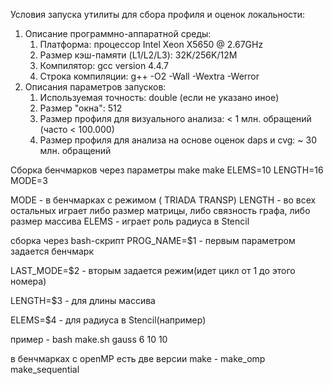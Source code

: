  Условия запуска утилиты для сбора профиля и оценок локальности:
1. Описание программно-аппаратной среды:
	1. Платформа: процессор Intel Xeon X5650 @ 2.67GHz
	2. Размер кэш-памяти (L1/L2/L3): 32K/256K/12M
	3. Компилятор: gcc version 4.4.7
	4. Строка компиляции: g++ -O2 -Wall -Wextra -Werror 
2. Описания параметров запусков:
	1. Используемая точность: double (если не указано иное)
	2. Размер "окна": 512
	3. Размер профиля для визуального анализа: < 1 млн. обращений (часто < 100.000)
	4. Размер профиля для анализа на основе оценок daps и cvg: ~ 30 млн. обращений

Сборка бенчмарков через параметры make
make ELEMS=10 LENGTH=16 MODE=3

MODE - в бенчмарках с режимом ( TRIADA TRANSP)
LENGTH - во всех остальных играет либо размер матрицы, либо связность графа, либо размер массива
ELEMS - играет роль радиуса в Stencil

сборка через bash-скрипт
PROG_NAME=$1 - первым параметром задается бенчмарк 

LAST_MODE=$2 - вторым задается режим(идет цикл от 1 до этого номера)

LENGTH=$3 - для длины массива

ELEMS=$4 - для радиуса в Stencil(например)

пример - bash make.sh gauss 6 10 10

в бенчмарках с openMP есть две версии make - make_omp make_sequential
